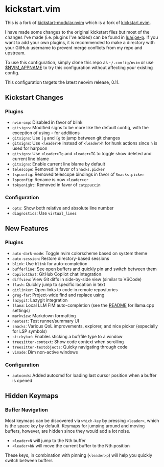 # kickstart.vim

This is a fork of [kickstart-modular.nvim](https://github.com/dam9000/kickstart-modular.nvim) which is a fork of [kickstart.nvim](https://github.com/nvim-lua/kickstart.nvim). 

I have made some changes to the original kickstart files but most of the changes I've made (i.e. plugins I've added) can be found in [lua/joe-p](./lua/joe-p). If you want to add your own plugins, it is recommended to make a directory with your GitHub username to prevent merge conflicts from my repo and upstream. 

To use this configuration, simply clone this repo as `~/.config/nvim` or use [$NVIM_APPNAME](https://neovim.io/doc/user/starting.html#%24NVIM_APPNAME) to try this configuration without affecting your existing config.

This configuration targets the latest neovim release, 0.11. 

## Kickstart Changes

### Plugins
* `nvim-cmp`: Disabled in favor of blink
* `gitsigns`: Modified signs to be more like the default config, with the exception of using `+` for additions
* `gitsigns`: Use `]g` and `[g` to jump between git changes
* `gitsigns`: Use `<leader>H` instead of `<leader>h` for hunk actions since `h` is used for harpoon
* `gitsigns`: Use `<leader>Tg` and `<leader>TG` to toggle show deleted and current line blame
* `gitsigns`: Enable current line blame by default
* `telescope`: Removed in favor of `Snacks.picker`
* `lspconfig`: Removed telescope bindings in favor of `Snacks.picker`
* `lspconfig`: Rename is now `<leader>cr`
* `tokyonight`: Removed in favor of `catppuccin`

### Configuration

* `opts`: Show both relative and absolute line number
* `diagnostics`: Use `virtual_lines` 

## New Features

### Plugins

* `auto-dark-mode`: Toggle nvim colorscheme based on system theme
* `auto-session`: Restore directory-based sessions 
* `blink`: Use `blink` for auto-completion
* `bufferline`: See open buffers and quickly pin and switch between them
* `CopilotChat`: GitHub Copilot chat integration
* `diffview`: View Git diffs in side-by-side view (similar to VSCode)
* `flash`: Quickly jump to specific location in text
* `gitlinker`: Open links to code in remote repositories
* `grug-far`: Project-wide find and replace using
* `lazygit`: Lazygit integration
* `llama`: Local LLM FIM auto-completion (see the [README](https://github.com/ggml-org/llama.vim?tab=readme-ov-file#llamacpp-settings) for llama.cpp settings)
* `markview`: Markdown formatting
* `neotest`: Test runner/summary UI
* `snacks`: Various QoL improvements, explorer, and nice picker (especially for LSP symbols)
* `stickybuf`: Enables sticking a buf/file type to a window
* `treesitter-context`: Show code context when scrolling
* `treesitter-textobjects`: Quicky navigating through code
* `vimade`: Dim non-active windows

### Configuration

* `autocmds`: Added autocmd for loading last cursor position when a buffer is opened

## Hidden Keymaps

### Buffer Navigation

Most keymaps can be discovered via `which-key` by pressing `<leader>`, which is the space key by default. Keymaps for jumping around and moving buffers, however, are hidden since they would add a lot noise.

* `<leader>N` will jump to the Nth buffer
* `<leader>bN` will move the current buffer to the Nth position

These keys, in combination with pinning (`<leader>p`) will help you quickly switch between buffers
